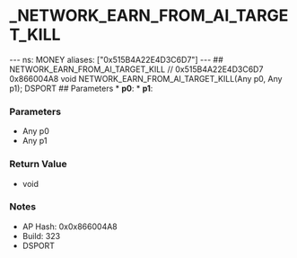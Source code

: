 # _NETWORK_EARN_FROM_AI_TARGET_KILL

--- ns: MONEY aliases: ["0x515B4A22E4D3C6D7"] --- ## NETWORK_EARN_FROM_AI_TARGET_KILL  // 0x515B4A22E4D3C6D7 0x866004A8 void NETWORK_EARN_FROM_AI_TARGET_KILL(Any p0, Any p1);  DSPORT  ## Parameters * **p0**: * **p1**:

### Parameters
* Any p0
* Any p1

### Return Value
* void

### Notes
* AP Hash: 0x0x866004A8
* Build: 323
* DSPORT

